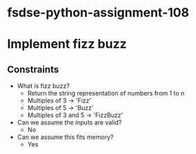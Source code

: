 # fsdse-python-assignment-108

# Implement fizz buzz
## Constraints
* What is fizz buzz?
	* Return the string representation of numbers from 1 to n
	* Multiples of 3 -> 'Fizz'
	* Multiples of 5 -> 'Buzz'
	* Multiples of 3 and 5 -> 'FizzBuzz'
* Can we assume the inputs are valid?
	* No
* Can we assume this fits memory?
	* Yes
